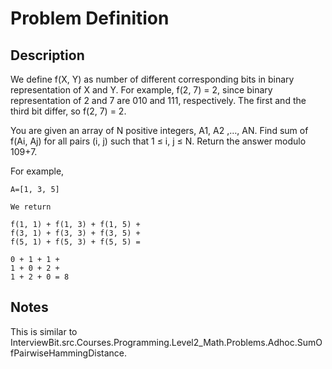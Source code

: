 # Problem Definition

## Description

We define f(X, Y) as number of different corresponding bits in binary representation of X and Y. For example, f(2, 7) = 2, since binary representation of 2 and 7 are 010 and 111, respectively. The first and the third bit differ, so f(2, 7) = 2.

You are given an array of N positive integers, A1, A2 ,…, AN. Find sum of f(Ai, Aj) for all pairs (i, j) such that 1 ≤ i, j ≤ N. Return the answer modulo 109+7.

For example,

```text
A=[1, 3, 5]

We return

f(1, 1) + f(1, 3) + f(1, 5) + 
f(3, 1) + f(3, 3) + f(3, 5) +
f(5, 1) + f(5, 3) + f(5, 5) =

0 + 1 + 1 +
1 + 0 + 2 +
1 + 2 + 0 = 8
```

## Notes

This is similar to InterviewBit.src.Courses.Programming.Level2_Math.Problems.Adhoc.SumOfPairwiseHammingDistance.